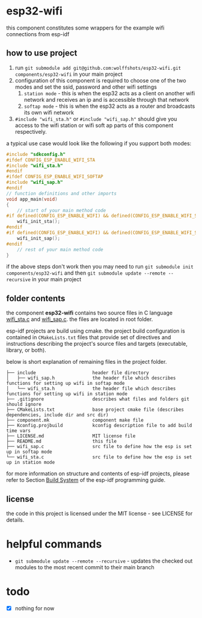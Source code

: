 # esp32-wifi

this component constitutes some wrappers for the example wifi connections from esp-idf

## how to use project

1. run ```git submodule add git@github.com:wolffshots/esp32-wifi.git components/esp32-wifi``` in your main project
2. configuration of this component is required to choose one of the two modes and set the ssid, password and other wifi settings
    1. `station mode` - this is when the esp32 acts as a client on another wifi network and receives an ip and is accessible through that network
    2. `softap mode` - this is when the esp32 acts as a router and broadcasts its own wifi network
3. `#include "wifi_sta.h"` or `#include "wifi_sap.h"` should give you access to the wifi station or wifi soft ap parts of this component respectively.

a typical use case would look like the following if you support both modes:
```c
#include "sdkconfig.h"
#ifdef CONFIG_ESP_ENABLE_WIFI_STA
#include "wifi_sta.h"
#endif
#ifdef CONFIG_ESP_ENABLE_WIFI_SOFTAP
#include "wifi_sap.h"
#endif
// function definitions and other imports
void app_main(void)
{
    // start of your main method code
#if defined(CONFIG_ESP_ENABLE_WIFI) && defined(CONFIG_ESP_ENABLE_WIFI_STA)
    wifi_init_sta();
#endif
#if defined(CONFIG_ESP_ENABLE_WIFI) && defined(CONFIG_ESP_ENABLE_WIFI_SOFTAP)
    wifi_init_sap();
#endif
    // rest of your main method code
}
```

if the above steps don't work then you may need to run ```git submodule init components/esp32-wifi``` 
and then ```git submodule update --remote --recursive``` in your main project



## folder contents

the component **esp32-wifi** contains two source files in C language [wifi_sta.c](wifi_sta.c) and [wifi_sap.c](wifi_sap.c). the files are located in root folder.

esp-idf projects are build using cmake. the project build configuration is contained in `CMakeLists.txt` files that provide set of directives and instructions describing the project's source files and targets (executable, library, or both). 

below is short explanation of remaining files in the project folder.

```
├── include                     header file directory
│   ├── wifi_sap.h              the header file which describes functions for setting up wifi in softap mode
│   └── wifi_sta.h              the header file which describes functions for setting up wifi in station mode
├── .gitignore                  describes what files and folders git should ignore
├── CMakeLists.txt              base project cmake file (describes dependencies, include dir and src dir)
├── component.mk                component make file
├── Kconfig.projbuild           kconfig description file to add build time vars
├── LICENSE.md                  MIT license file
├── README.md                   this file
├── wifi_sap.c                  src file to define how the esp is set up in softap mode
└── wifi_sta.c                  src file to define how the esp is set up in station mode
```

for more information on structure and contents of esp-idf projects, please refer to Section [Build System](https://docs.espressif.com/projects/esp-idf/en/latest/esp32/api-guides/build-system.html) of the esp-idf programming guide.

## license

the code in this project is licensed under the MIT license - see LICENSE for details.

# helpful commands
- ```git submodule update --remote --recursive``` - updates the checked out modules to the most recent commit to their main branch

# todo

 - [x] nothing for now
